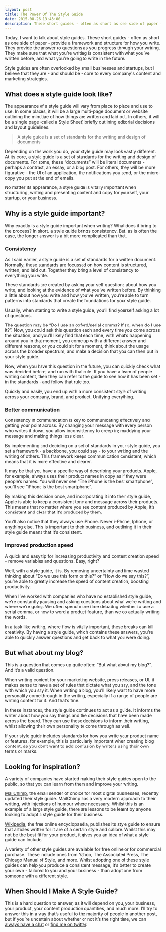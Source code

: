 ```yaml
---
layout: post
title: The Power Of The Style Guide
date: 2015-08-26 13:43:00
description: These short guides - often as short as one side of paper - provide a framework and structure for how you write.
---
```

Today, I want to talk about style guides. These short guides - often as short as one side of paper - provide a framework and structure for how you write. They provide the answer to questions as you progress through your writing. They make sure that what you’re writing is consistent with what you’ve written before, and what you’re going to write in the future.

Style guides are often overlooked by small businesses and startups, but I believe that they are - and should be - core to every company's content and marketing strategies.

## What does a style guide look like?

The appearance of a style guide will vary from place to place and use to use. In some places, it will be a large multi-page document or website outlining the minutiae of how things are written and laid out. In others, it will be a single page (called a Style Sheet) briefly outlining editorial decisions and layout guidelines.

> A style guide is a set of standards for the writing and design of documents.

Depending on the work you do, your style guide may look vastly different. At its core, a style guide is a set of standards for the writing and design of documents. For some, these “documents” will be literal documents - perhaps a contract, an essay, or a blog post. For others, they will be more figurative - the UI of an application, the notifications you send, or the micro-copy you put at the end of emails.

No matter its appearance, a style guide is vitally important when structuring, writing and presenting content and copy for yourself, your startup, or your business.

## Why is a style guide important?

Why exactly is a style guide important when writing? What does it bring to the process? In short, a style guide brings consistency. But, as is often the case, the longer answer is a bit more complicated than that. 

### Consistency

As I said earlier, a style guide is a set of standards for a written document. Normally, these standards are focussed on how content is structured, written, and laid out. Together they bring a level of consistency to everything you write.

These standards are created by asking your self questions about how you write, and looking at the evidence of what you’ve written before. By thinking a little about how you write and how you’ve written, you’re able to turn patterns into standards that create the foundations for your style guide.

Usually, when starting to write a style guide, you’ll find yourself asking a lot of questions.

The question may be “Do I use an oxford/serial comma? If so, when do I use it?”. Now, you could ask this question each and every time you come across the situation, and you’ll likely find that each time, with what’s happening around you in that moment, you come up with a different answer and different reasons, or you could sit for a moment, think about the usage across the broader spectrum, and make a decision that you can then put in your style guide. 

Now, when you have this question in the future, you can quickly check what was decided before, and run with that rule. If you have a team of people writing content, then they can refer to the guide to see how it has been set - in the standards - and follow that rule too. 

Quickly and easily, you end up with a more consistent style of writing across your company, brand, and product. Unifying everything.


### Better communication

Consistency in communication is key to communicating effectively and getting your point across. By changing your message with every person who writes it down, you allow inconsistency to creep in; muddying your message and making things less clear.

By implementing and deciding on a set of standards in your style guide, you set a framework - a backbone, you could say - to your writing and the writing of others. This framework keeps communication consistent, which means that it is more effective and clearer.

It may be that you have a specific way of describing your products. Apple, for example, always uses their product names in copy as if they were people’s names. You will never see “The iPhone is the best smartphone”, you’ll see “iPhone is the best smartphone”.

By making this decision once, and incorporating it into their style guide, Apple is able to keep a consistent tone and message across their products. This means that no matter where you see content produced by Apple, it’s consistent and clear that it’s produced by them.

You’ll also notice that they always use iPhone. Never i-Phone, Iphone, or anything else. This is important to their business, and outlining it in their style guide means that it’s consistent.

### Improved production speed

A quick and easy tip for increasing productivity and content creation speed - remove variables and questions. Easy, right?

Well, with a style guide, it is. By removing uncertainty and time wasted thinking about “Do we use this form or this?” or “How do we say this?”, you’re able to greatly increase the speed of content creation, boosting productivity. 

When I’ve worked with companies who have no established style guide, we’re constantly pausing and asking questions about what we’re writing and where we’re going. We often spend more time debating whether to use a serial comma, or how to word a product feature, than we do actually writing the words.

In a task like writing, where flow is vitally important, these breaks can kill creativity. By having a style guide, which contains these answers, you’re able to quickly answer questions and get back to what you were doing. 

## But what about my blog?

This is a question that comes up quite often: “But what about my blog?”. And it’s a valid question.

When writing content for your marketing website, press releases, or UI, it makes sense to have a set of rules that dictate what you say, and the tone with which you say it. When writing a blog, you’ll likely want to have more personality come through in the writing, especially if a range of people are writing content for it. And that’s fine.

In these instances, the style guide continues to act as a guide. It informs the writer about how you say things and the decisions that have been made across the board. They can use these decisions to inform their writing, whilst allowing their own personality to come through as well. 

If your style guide includes standards for how you write your product name or features, for example, this is particularly important when creating blog content, as you don’t want to add confusion by writers using their own terms or marks. 

## Looking for inspiration?

A variety of companies have started making their style guides open to the public, so that you can learn from them and improve your writing.

[MailChimp](http://styleguide.mailchimp.com), the email sender of choice for most digital businesses, recently updated their style guide. MailChimp has a very modern approach to their writing, with injections of humour where necessary. Whilst this is an example of a large style guide, there are lessons to be learnt by anyone looking to adopt a style guide for their business.

[Wikipedia](https://en.wikipedia.org/wiki/Wikipedia:Manual_of_Style), the free online encyclopaedia, publishes its style guide to ensure that articles written for it are of a certain style and calibre. Whilst this may not be the best fit for your product, it gives you an idea of what a style guide can include.

A variety of other style guides are available for free online or for commercial purchase. These include ones from Yahoo, The Associated Press, The Chicago Manual of Style, and more. Whilst adopting one of these style guides can help you produce a consistent message, it’s better to create your own - tailored to you and your business - than adopt one from someone with a different style.

## When Should I Make A Style Guide?

This is a hard question to answer, as it will depend on you, your business, your product, your content production quantities, and much more. I’ll try to answer this in a way that’s useful to the majority of people in another post, but if you’re uncertain about whether or not it’s the right time, we can [always have a chat](http://www.samhutchings.co/hire-me) or [find me on twitter](http://twitter.com/Smutchings).